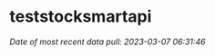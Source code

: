 
<!-- README.md is generated from README.Rmd. Please edit that file -->

# teststocksmartapi

*Date of most recent data pull: 2023-03-07 06:31:46*
